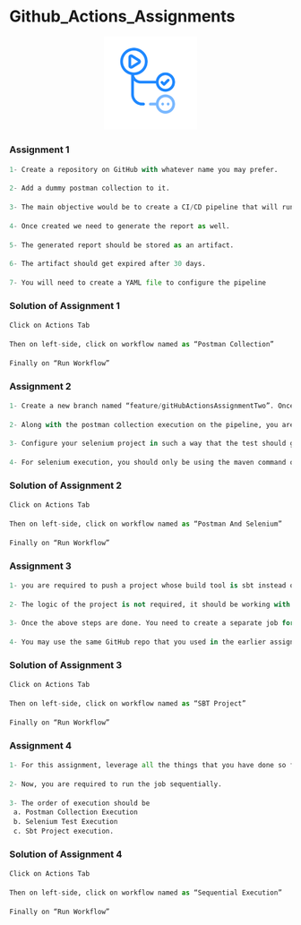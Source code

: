 # Github_Actions_Assignments
<p align="center" width="100%">
    <img width="33%" src="https://raw.githubusercontent.com/github/explore/2c7e603b797535e5ad8b4beb575ab3b7354666e1/topics/actions/actions.png"> 
</p>

### Assignment 1
```python
1- Create a repository on GitHub with whatever name you may prefer.

2- Add a dummy postman collection to it.

3- The main objective would be to create a CI/CD pipeline that will run your postman collection using Newman, via GitHub Actions. If you want, you may use postman CLI if needed, it is up to you.

4- Once created we need to generate the report as well.

5- The generated report should be stored as an artifact.

6- The artifact should get expired after 30 days.

7- You will need to create a YAML file to configure the pipeline
```

### Solution of Assignment 1
```python
Click on Actions Tab

Then on left-side, click on workflow named as “Postman Collection”

Finally on “Run Workflow”
```

### Assignment 2
```python
1- Create a new branch named “feature/gitHubActionsAssignmentTwo”. Once created, along with the postman collection, you need to push the selenium project that you may have created in the earlier assignments.

2- Along with the postman collection execution on the pipeline, you are required to create another job in the same stage for the execution of selenium tests.

3- Configure your selenium project in such a way that the test should get executed in headless mode only.

4- For selenium execution, you should only be using the maven command only. Generate the report for the selenium execution and store it as an artifact as you did in the earlier assignment.
```

### Solution of Assignment 2
```python
Click on Actions Tab

Then on left-side, click on workflow named as “Postman And Selenium”

Finally on “Run Workflow”
```

### Assignment 3
```python
1- you are required to push a project whose build tool is sbt instead of maven.

2- The logic of the project is not required, it should be working with “sbt” command, even if it prints “Hello world” only. The only ask is that there should be some output when “sbt clean compile” or some other sbt command is used.

3- Once the above steps are done. You need to create a separate job for this and run your project in the pipeline. 

4- You may use the same GitHub repo that you used in the earlier assignment. However, create a separate branch for each of the GitHub assignments.
```

### Solution of Assignment 3
```python
Click on Actions Tab

Then on left-side, click on workflow named as “SBT Project”

Finally on “Run Workflow”
```

### Assignment 4
```python
1- For this assignment, leverage all the things that you have done so far in Github action assignments.

2- Now, you are required to run the job sequentially.

3- The order of execution should be
 a. Postman Collection Execution
 b. Selenium Test Execution
 c. Sbt Project execution.
```

### Solution of Assignment 4
```python
Click on Actions Tab

Then on left-side, click on workflow named as “Sequential Execution”

Finally on “Run Workflow”
```



